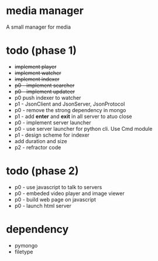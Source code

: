 # media manager
A small manager for media

# todo (phase 1)
* ~~implement player~~
* ~~implement watcher~~
* ~~implement indexer~~
* ~~p0 - implement searcher~~
* ~~p0 - implement updateer~~ 
* p0 push indexer to watcher
* p1 - JsonClient and JsonServer, JsonProtocol
* p0 - remove the strong dependency in mongo
* p1 - add __enter__ and __exit__ in all server to atuo close
* p0 - implement server launcher
* p0 - use server launcher for python cli. Use Cmd module
* p1 - design scheme for indexer
 *  add duration and size 
* p2 - refractor code

# todo (phase 2)
* p0 - use javascript to talk to servers
* p0 - embeded video player and image viewer
* p0 - build web page on javascript 
* p0 - launch html server

# dependency
* pymongo
* filetype
